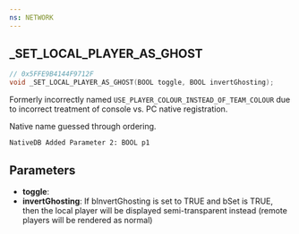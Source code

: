 ```yaml
---
ns: NETWORK
---
```

## _SET_LOCAL_PLAYER_AS_GHOST

```c
// 0x5FFE9B4144F9712F
void _SET_LOCAL_PLAYER_AS_GHOST(BOOL toggle, BOOL invertGhosting);
```

Formerly incorrectly named `USE_PLAYER_COLOUR_INSTEAD_OF_TEAM_COLOUR` due to incorrect treatment of console vs. PC native registration.

Native name guessed through ordering.

```
NativeDB Added Parameter 2: BOOL p1
```

## Parameters
* **toggle**: 
* **invertGhosting**: If bInvertGhosting is set to TRUE and bSet is TRUE, then the local player will be displayed semi-transparent instead (remote players will be rendered as normal) 

